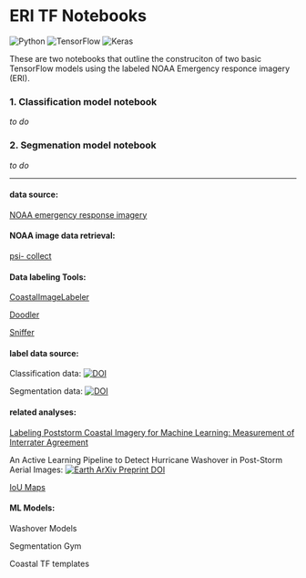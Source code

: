 # ERI TF Notebooks

![Python](https://img.shields.io/badge/python-3670A0?style=for-the-badge&logo=python&logoColor=ffdd54)
![TensorFlow](https://img.shields.io/badge/TensorFlow-%23FF6F00.svg?style=for-the-badge&logo=TensorFlow&logoColor=white)
![Keras](https://img.shields.io/badge/Keras-%23D00000.svg?style=for-the-badge&logo=Keras&logoColor=white)


These are two notebooks that outline the construciton of two basic TensorFlow models using the labeled NOAA Emergency responce imagery (ERI). 

### 1. Classification model notebook

*to do*

### 2. Segmenation model notebook

*to do*


----

#### data source:
[NOAA emergency response imagery](https://storms.ngs.noaa.gov/)

#### NOAA image data retrieval:
[psi- collect](https://github.com/UNCG-DAISY/psi-collect) 

#### Data labeling Tools:
[CoastalImageLabeler](https://github.com/UNCG-DAISY/Coastal-Image-Labeler)

[Doodler](https://github.com/Doodleverse/dash_doodler)

[Sniffer](https://github.com/2320sharon/Streamlit_Sniffer)

#### label data source:
Classification data: [![DOI](https://zenodo.org/badge/DOI/10.5281/zenodo.7217621.svg)](https://doi.org/10.5281/zenodo.7217621)

Segmentation data: [![DOI](https://zenodo.org/badge/DOI/10.5281/zenodo.7268083.svg)](https://doi.org/10.5281/zenodo.7268083)

#### related analyses:
[Labeling Poststorm Coastal Imagery for Machine Learning: Measurement of Interrater Agreement](https://doi.org/10.1029/2021EA001896)

An Active Learning Pipeline to Detect Hurricane Washover in Post-Storm Aerial Images: [![Earth ArXiv Preprint
DOI](https://img.shields.io/badge/%F0%9F%8C%8D%F0%9F%8C%8F%F0%9F%8C%8E%20EarthArXiv-doi.org%2F10.31223%2FX5JW23-%23FF7F2A)](https://doi.org/10.31223/X5JW23)

[IoU Maps](https://github.com/ebgoldstein/IoU_Maps)

#### ML Models:

Washover Models

Segmentation Gym

Coastal TF templates


